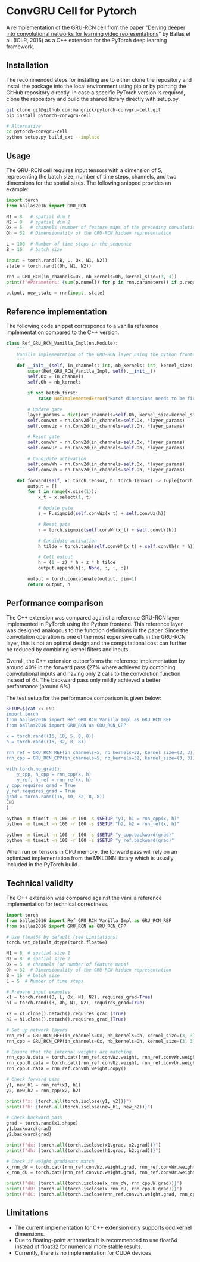 # ConvGRU Cell for Pytorch

A reimplementation of the GRU-RCN cell from the paper "[Delving deeper into convolutional networks for learning video representations](https://arxiv.org/abs/1511.06432)" by Ballas et al. (ICLR, 2016) as a C++ extension for the PyTorch deep learning framework.

## Installation

The recommended steps for installing are to either clone the repository and install the package into the local environment using pip or by pointing the GitHub repository directly. In case a specific PyTorch version is required, clone the repository and build the shared library directly with setup.py.
```bash
git clone git@github.com:mangrick/pytorch-convgru-cell.git
pip install pytorch-convgru-cell

# Alternative
cd pytorch-convgru-cell
python setup.py build_ext --inplace
```

## Usage

The GRU-RCN cell requires input tensors with a dimension of 5, representing the batch size, number of time steps, channels, and two dimensions for the spatial sizes. The following snipped provides an example:

```python
import torch
from ballas2016 import GRU_RCN

N1 = 8   # spatial dim 1
N2 = 8   # spatial dim 2
Ox = 5   # channels (number of feature maps of the preceding convolutional layer)
Oh = 32  # Dimensionality of the GRU-RCN hidden representation

L = 100  # Number of time steps in the sequence
B = 16   # batch size

input = torch.rand((B, L, Ox, N1, N2))
state = torch.rand((Oh, N1, N2))

rnn = GRU_RCN(in_channels=Ox, nb_kernels=Oh, kernel_size=(3, 3))
print(f"#Parameters: {sum(p.numel() for p in rnn.parameters() if p.requires_grad)}")

output, new_state = rnn(input, state)
```

## Reference implementation

The following code snippet corresponds to a vanilla reference implementation compared to the C++ version.

```python
class Ref_GRU_RCN_Vanilla_Impl(nn.Module):
    """
    Vanilla implementation of the GRU-RCN layer using the python frontend.
    """
    def __init__(self, in_channels: int, nb_kernels: int, kernel_size: Tuple[int, int], batch_first: bool = True):
        super(Ref_GRU_RCN_Vanilla_Impl, self).__init__()
        self.Ox = in_channels
        self.Oh = nb_kernels

        if not batch_first:
            raise NotImplementedError("Batch dimensions needs to be first at the moment!")

        # Update gate
        layer_params = dict(out_channels=self.Oh, kernel_size=kernel_size, padding="same", bias=False)
        self.convWz = nn.Conv2d(in_channels=self.Ox, *layer_params)
        self.convUz = nn.Conv2d(in_channels=self.Oh, *layer_params)

        # Reset gate
        self.convWr = nn.Conv2d(in_channels=self.Ox, *layer_params)
        self.convUr = nn.Conv2d(in_channels=self.Oh, *layer_params)

        # Candidate activation
        self.convWh = nn.Conv2d(in_channels=self.Ox, *layer_params)
        self.convUh = nn.Conv2d(in_channels=self.Oh, *layer_params)

    def forward(self, x: torch.Tensor, h: torch.Tensor) -> Tuple[torch.Tensor, torch.Tensor]:
        output = []
        for t in range(x.size(1)):
            x_t = x.select(1, t)

            # Update gate
            z = F.sigmoid(self.convWz(x_t) + self.convUz(h))

            # Reset gate
            r = torch.sigmoid(self.convWr(x_t) + self.convUr(h))

            # Candidate activation
            h_tilde = torch.tanh(self.convWh(x_t) + self.convUh(r * h))

            # Cell output
            h = (1 - z) * h + z * h_tilde
            output.append(h[:, None, :, :, :])

        output = torch.concatenate(output, dim=1)
        return output, h
```
## Performance comparison

The C++ extension was compared against a reference GRU-RCN layer implemented in PyTorch using the Python frontend. This reference layer was designed analogous to the function definitions in the paper. Since the convolution operation is one of the most expensive calls in the GRU-RCN layer, this is not an optimal design and the computational cost can further be reduced by combining kernel filters and inputs. 

Overall, the C++ extension outperforms the reference implementation by around 40% in the forward pass (27% where achieved by combining convolutional inputs and having only 2 calls to the convolution function instead of 6). The backward pass only mildly achieved a better performance (around 6%).

The test setup for the performance comparison is given below:
```bash
SETUP=$(cat <<-END
import torch
from ballas2016 import Ref_GRU_RCN_Vanilla_Impl as GRU_RCN_REF
from ballas2016 import GRU_RCN as GRU_RCN_CPP

x = torch.rand((16, 10, 5, 8, 8))
h = torch.rand((16, 32, 8, 8))

rnn_ref = GRU_RCN_REF(in_channels=5, nb_kernels=32, kernel_size=(3, 3))
rnn_cpp = GRU_RCN_CPP(in_channels=5, nb_kernels=32, kernel_size=(3, 3))

with torch.no_grad():
    y_cpp, h_cpp = rnn_cpp(x, h)
    y_ref, h_ref = rnn_ref(x, h)
y_cpp.requires_grad = True
y_ref.requires_grad = True
grad = torch.rand((16, 10, 32, 8, 8))
END
)

python -m timeit -n 100 -r 100 -s $SETUP "y1, h1 = rnn_cpp(x, h)"
python -m timeit -n 100 -r 100 -s $SETUP "h2, h2 = rnn_ref(x, h)"

python -m timeit -n 100 -r 100 -s $SETUP "y_cpp.backward(grad)"
python -m timeit -n 100 -r 100 -s $SETUP "y_ref.backward(grad)"
```

When run on tensors in CPU memory, the forward pass will rely on an optimized implementation from the MKLDNN library which is usually included in the PyTorch build.

## Technical validity

The C++ extension was compared against the vanilla reference implementation for technical correctness.
```python
import torch
from ballas2016 import Ref_GRU_RCN_Vanilla_Impl as GRU_RCN_REF
from ballas2016 import GRU_RCN as GRU_RCN_CPP

# Use float64 by default (see Limitations)
torch.set_default_dtype(torch.float64)

N1 = 8  # spatial size 1
N2 = 8  # spatial size 2
Ox = 5  # channels (or number of feature maps)
Oh = 32  # Dimensionality of the GRU-RCN hidden representation
B = 16  # batch size
L = 5  # Number of time steps

# Prepare input examples
x1 = torch.rand((B, L, Ox, N1, N2), requires_grad=True)
h1 = torch.rand((B, Oh, N1, N2), requires_grad=True)

x2 = x1.clone().detach().requires_grad_(True)
h2 = h1.clone().detach().requires_grad_(True)

# Set up network layers
rnn_ref = GRU_RCN_REF(in_channels=Ox, nb_kernels=Oh, kernel_size=(3, 3))
rnn_cpp = GRU_RCN_CPP(in_channels=Ox, nb_kernels=Oh, kernel_size=(3, 3))

# Ensure that the internal weights are matching
rnn_cpp.W.data = torch.cat([rnn_ref.convWz.weight, rnn_ref.convWr.weight, rnn_ref.convWh.weight], dim=0)
rnn_cpp.U.data = torch.cat([rnn_ref.convUz.weight, rnn_ref.convUr.weight, ], dim=0)
rnn_cpp.C.data = rnn_ref.convUh.weight.copy()

# Check forward pass
y1, new_h1 = rnn_ref(x1, h1)
y2, new_h2 = rnn_cpp(x2, h2)

print(f"x: {torch.all(torch.isclose(y1, y2))}")
print(f"h: {torch.all(torch.isclose(new_h1, new_h2))}")

# Check backward pass
grad = torch.rand(x1.shape)
y1.backward(grad)
y2.backward(grad)

print(f"dx: {torch.all(torch.isclose(x1.grad, x2.grad))}")
print(f"dh: {torch.all(torch.isclose(h1.grad, h2.grad))}")

# Check if weight gradients match
x_rnn_dW = torch.cat([rnn_ref.convWz.weight.grad, rnn_ref.convWr.weight.grad, rnn_ref.convWh.weight.grad], dim=0)
x_rnn_dU = torch.cat([rnn_ref.convUz.weight.grad, rnn_ref.convUr.weight.grad], dim=0)

print(f"dW: {torch.all(torch.isclose(x_rnn_dW, rnn_cpp.W.grad))}")
print(f"dU: {torch.all(torch.isclose(x_rnn_dU, rnn_cpp.U.grad))}")
print(f"dC: {torch.all(torch.isclose(rnn_ref.convUh.weight.grad, rnn_cpp.C.grad))}")
```

## Limitations
- The current implementation for C++ extension only supports odd kernel dimensions.
- Due to floating-point arithmetics it is recommended to use float64 instead of float32 for numerical more stable results.
- Currently, there is no implementation for CUDA devices
